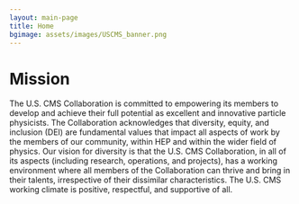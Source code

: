 ```yaml
---
layout: main-page
title: Home
bgimage: assets/images/USCMS_banner.png
---
```


# Mission
The U.S. CMS Collaboration is committed to empowering its members to develop and achieve their full
potential as excellent and innovative particle physicists. The Collaboration acknowledges that diversity,
equity, and inclusion (DEI) are fundamental values that impact all aspects of work by the members of
our community, within HEP and within the wider field of physics. Our vision for diversity is that the
U.S. CMS Collaboration, in all of its aspects (including research, operations, and projects), has a working
environment where all members of the Collaboration can thrive and bring in their talents, irrespective of
their dissimilar characteristics. The U.S. CMS working climate is positive, respectful, and supportive of
all.
